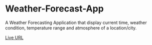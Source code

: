 # Weather-Forecast-App

A Weather Forecasting Application that display current time, weather condition, temperature range and atmosphere of a location/city.

[Live URL](https://glassmorphic-weather-app.netlify.app/)
